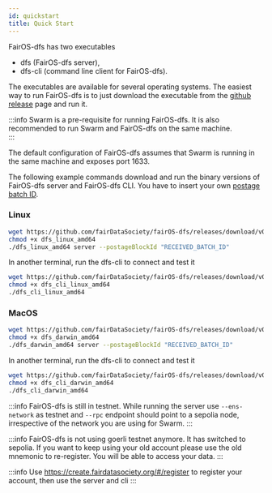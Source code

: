 ```yaml
---
id: quickstart
title: Quick Start
---
```



FairOS-dfs has two executables
- dfs (FairOS-dfs server),
- dfs-cli (command line client for FairOS-dfs).

The executables are available for several operating systems. The easiest way to run FairOS-dfs is to just download the executable from the [github release](https://github.com/fairDataSociety/fairOS-dfs/releases) page and run it.


:::info
Swarm is a pre-requisite for running FairOS-dfs. It is also recommended to run Swarm and FairOS-dfs on the same machine.  
:::


The default configuration of FairOS-dfs assumes that Swarm is running in the same machine and exposes port 1633.

The following example commands download and run the binary versions of FairOS-dfs server and FairOS-dfs CLI. You have to insert your own [postage batch ID](postage-batch-id).

### Linux

```sh
wget https://github.com/fairDataSociety/fairOS-dfs/releases/download/v0.9.3/dfs_linux_amd64
chmod +x dfs_linux_amd64
./dfs_linux_amd64 server --postageBlockId "RECEIVED_BATCH_ID"
```

In another terminal, run the dfs-cli to connect and test it
```sh
wget https://github.com/fairDataSociety/fairOS-dfs/releases/download/v0.9.3/dfs_cli_linux_amd64
chmod +x dfs_cli_linux_amd64
./dfs_cli_linux_amd64
```


### MacOS

```sh
wget https://github.com/fairDataSociety/fairOS-dfs/releases/download/v0.9.3/dfs_darwin_amd64
chmod +x dfs_darwin_amd64
./dfs_darwin_amd64 server --postageBlockId "RECEIVED_BATCH_ID"
```

In another terminal, run the dfs-cli to connect and test it
```sh
wget https://github.com/fairDataSociety/fairOS-dfs/releases/download/v0.9.3/dfs_cli_darwin_amd64
chmod +x dfs_cli_darwin_amd64
./dfs_cli_darwin_amd64
```

:::info
FairOS-dfs is still in testnet. While running the server use `--ens-network` as testnet and `--rpc` endpoint should point to a sepolia node, irrespective of the network you are using for Swarm.
:::

:::info
FairOS-dfs is not using goerli testnet anymore. It has switched to sepolia. If you want to keep using your old account please use the old mnemonic to re-register. You will be able to access your data.
:::

:::info
Use https://create.fairdatasociety.org/#/register to register your account, then use the server and cli
:::